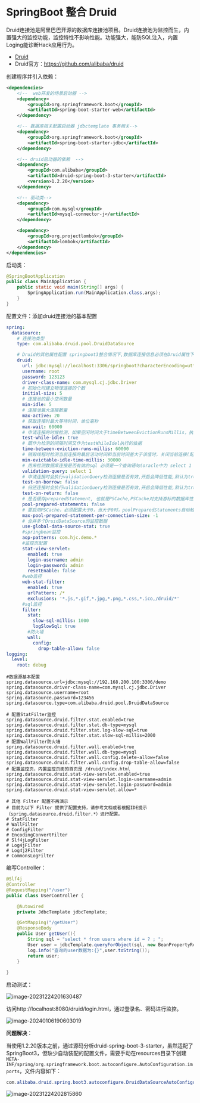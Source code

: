 # SpringBoot 整合 Druid

Druid连接池是阿⾥巴巴开源的数据库连接池项目。Druid连接池为监控而生，内置强大的监控功能，监控特性不影响性能。功能强大，能防SQL注入，内置Loging能诊断Hack应用行为。

- [Druid](../../../../../Others/Pools/DbConnectionPool/Druid/index.md)
- Druid官方：https://github.com/alibaba/druid

创建程序并引入依赖：

```xml
<dependencies>
	<!--  web开发的场景启动器 -->
    <dependency>
        <groupId>org.springframework.boot</groupId>
        <artifactId>spring-boot-starter-web</artifactId>
    </dependency>

    <!-- 数据库相关配置启动器 jdbctemplate 事务相关-->
    <dependency>
        <groupId>org.springframework.boot</groupId>
        <artifactId>spring-boot-starter-jdbc</artifactId>
    </dependency>

    <!-- druid启动器的依赖  -->
    <dependency>
        <groupId>com.alibaba</groupId>
        <artifactId>druid-spring-boot-3-starter</artifactId>
        <version>1.2.20</version>
    </dependency>

    <!-- 驱动类-->
    <dependency>
        <groupId>com.mysql</groupId>
        <artifactId>mysql-connector-j</artifactId>
    </dependency>

    <dependency>
        <groupId>org.projectlombok</groupId>
        <artifactId>lombok</artifactId>
    </dependency>
</dependencies>
```

启动类：

```java
@SpringBootApplication
public class MainApplication {
    public static void main(String[] args) {
        SpringApplication.run(MainApplication.class,args);
    }
}
```

配置文件：添加druid连接池的基本配置

```yaml
spring:
  datasource:
    # 连接池类型
    type: com.alibaba.druid.pool.DruidDataSource

    # Druid的其他属性配置 springboot3整合情况下,数据库连接信息必须在Druid属性下!
    druid:
      url: jdbc:mysql://localhost:3306/springboot?characterEncoding=utf8&useSSL=false
      username: root
      password: 123123
      driver-class-name: com.mysql.cj.jdbc.Driver
      # 初始化时建立物理连接的个数
      initial-size: 5
      # 连接池的最小空闲数量
      min-idle: 5
      # 连接池最大连接数量
      max-active: 20
      # 获取连接时最大等待时间，单位毫秒
      max-wait: 60000
      # 申请连接的时候检测，如果空闲时间大于timeBetweenEvictionRunsMillis，执行validationQuery检测连接是否有效。
      test-while-idle: true
      # 既作为检测的间隔时间又作为testWhileIdel执行的依据
      time-between-eviction-runs-millis: 60000
      # 销毁线程时检测当前连接的最后活动时间和当前时间差大于该值时，关闭当前连接(配置连接在池中的最小生存时间)
      min-evictable-idle-time-millis: 30000
      # 用来检测数据库连接是否有效的sql 必须是一个查询语句(oracle中为 select 1 from dual)
      validation-query: select 1
      # 申请连接时会执行validationQuery检测连接是否有效,开启会降低性能,默认为true
      test-on-borrow: false
      # 归还连接时会执行validationQuery检测连接是否有效,开启会降低性能,默认为true
      test-on-return: false
      # 是否缓存preparedStatement, 也就是PSCache,PSCache对支持游标的数据库性能提升巨大，比如说oracle,在mysql下建议关闭。
      pool-prepared-statements: false
      # 要启用PSCache，必须配置大于0，当大于0时，poolPreparedStatements自动触发修改为true。在Druid中，不会存在Oracle下PSCache占用内存过多的问题，可以把这个数值配置大一些，比如说100
      max-pool-prepared-statement-per-connection-size: -1
      # 合并多个DruidDataSource的监控数据
      use-global-data-source-stat: true
      #springbean监控
      aop-patterns: com.hjc.demo.*  
      #监控页配置
      stat-view-servlet:
        enabled: true
        login-username: admin
        login-password: admin
        resetEnable: false
      #web监控
      web-stat-filter:
        enabled: true
        urlPattern: /*
        exclusions: '*.js,*.gif,*.jpg,*.png,*.css,*.ico,/druid/*'
      #sql监控
      filter:
        stat:
          slow-sql-millis: 1000
          logSlowSql: true
        #防火墙
        wall:
          config:
            drop-table-allow: false
logging:
  level:
    root: debug
```

```properties
#数据源基本配置
spring.datasource.url=jdbc:mysql://192.168.200.100:3306/demo
spring.datasource.driver-class-name=com.mysql.cj.jdbc.Driver
spring.datasource.username=root
spring.datasource.password=123456
spring.datasource.type=com.alibaba.druid.pool.DruidDataSource

# 配置StatFilter监控
spring.datasource.druid.filter.stat.enabled=true
spring.datasource.druid.filter.stat.db-type=mysql
spring.datasource.druid.filter.stat.log-slow-sql=true
spring.datasource.druid.filter.stat.slow-sql-millis=2000
# 配置WallFilter防火墙
spring.datasource.druid.filter.wall.enabled=true
spring.datasource.druid.filter.wall.db-type=mysql
spring.datasource.druid.filter.wall.config.delete-allow=false
spring.datasource.druid.filter.wall.config.drop-table-allow=false
# 配置监控页，内置监控页面的首页是 /druid/index.html
spring.datasource.druid.stat-view-servlet.enabled=true
spring.datasource.druid.stat-view-servlet.login-username=admin
spring.datasource.druid.stat-view-servlet.login-password=admin
spring.datasource.druid.stat-view-servlet.allow=*

# 其他 Filter 配置不再演示
# 目前为以下 Filter 提供了配置支持，请参考文档或者根据IDE提示（spring.datasource.druid.filter.*）进行配置。
# StatFilter
# WallFilter
# ConfigFilter
# EncodingConvertFilter
# Slf4jLogFilter
# Log4jFilter
# Log4j2Filter
# CommonsLogFilter
```

编写Controller：

```java
@Slf4j
@Controller
@RequestMapping("/user")
public class UserController {

    @Autowired
    private JdbcTemplate jdbcTemplate;

    @GetMapping("/getUser")
    @ResponseBody
    public User getUser(){
        String sql = "select * from users where id = ? ; ";
        User user = jdbcTemplate.queryForObject(sql, new BeanPropertyRowMapper<>(User.class), 1);
        log.info("查询的user数据为:{}",user.toString());
        return user;
    }
    
}
```

启动测试：

![image-20231224201630487](https://fastly.jsdelivr.net/gh/LetengZzz/img@main/tc2/img202312242016501.png)

访问http://localhost:8080/druid/login.html，通过登录名、密码进行监控。

![image-20240106190603019](https://fastly.jsdelivr.net/gh/LetengZzz/img@main/tc2/img202401061906211.png)

**问题解决**：

当使用1.2.20版本之前，通过源码分析druid-spring-boot-3-starter，虽然适配了SpringBoot3，但缺少自动装配的配置文件，需要手动在resources目录下创建`META-INF/spring/org.springframework.boot.autoconfigure.AutoConfiguration.imports`，文件内容如下：

```java
com.alibaba.druid.spring.boot3.autoconfigure.DruidDataSourceAutoConfigure
```

![image-20231224202815860](https://fastly.jsdelivr.net/gh/LetengZzz/img@main/tc2/img202312242028390.png)



